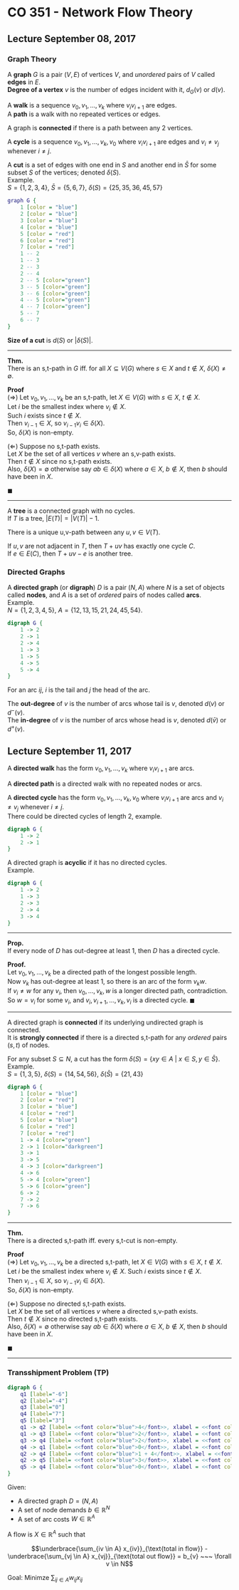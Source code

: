 # CO 351 - Network Flow Theory

## Lecture September 08, 2017

### Graph Theory

A **graph** $G$ is a pair $(V, E)$ of vertices $V$, and _unordered_ pairs of $V$ called **edges** in $E$.  
**Degree of a vertex** $v$ is the number of edges incident with it, $d_{G}(v)$ or $d(v)$.

A **walk** is a sequence $v_{0}, v_{1}, ..., v_{k}$ where $v_{i}v_{i+1}$ are edges.  
A **path** is a walk with no repeated vertices or edges.

A graph is **connected** if there is a path between any 2 vertices.

A **cycle** is a sequence $v_{0}, v_{1}, ..., v_{k}, v_{0}$ where $v_{i}v_{i+1}$ are edges and $v_{i} \neq v_{j}$ whenever $i \neq j$.

A **cut** is a set of edges with one end in $S$ and another end in $\bar{S}$ for some subset $S$ of the vertices; denoted $\delta(S)$.  
Example.  
$S = \{1, 2, 3, 4\}$, $\bar{S} = \{5, 6, 7\}$, $\delta(S) = \{25, 35, 36, 45, 57\}$  

```dot {engine:"neato"}
graph G {
	1 [color = "blue"]
	2 [color = "blue"]
	3 [color = "blue"]
	4 [color = "blue"]
	5 [color = "red"]
	6 [color = "red"]
	7 [color = "red"]
	1 -- 2
	1 -- 3
	2 -- 3
	2 -- 4
	2 -- 5 [color="green"]
	3 -- 5 [color="green"]
	3 -- 6 [color="green"]
	4 -- 5 [color="green"]
	4 -- 7 [color="green"]
	5 -- 7
	6 -- 7
}
```

**Size of a cut** is $d(S)$ or $|\delta(S)|$.

---

**Thm.**  
There is an s,t-path in $G$ iff. for all $X \subseteq V(G)$ where $s \in X$ and $t \not \in X$, $\delta(X) \neq \emptyset$.

**Proof**  
($\Rightarrow$) Let $v_{0}, v_{1}, ..., v_{k}$ be an s,t-path, let $X \in V(G)$ with $s \in X$, $t \not\in X$.  
Let $i$ be the smallest index where $v_{i} \not\in X$.  
Such $i$ exists since $t \not \in X$.  
Then $v_{i - 1} \in X$, so $v_{i-1}v_{i} \in \delta(X)$.  
So, $\delta(X)$ is non-empty.

($\Leftarrow$) Suppose no s,t-path exists.  
Let $X$ be the set of all vertices $v$ where an s,v-path exists.  
Then $t \not\in X$ since no s,t-path exists.  
Also, $\delta(X) = \emptyset$ otherwise say $ab \in \delta(X)$ where $a \in X$, $b \not\in X$, then $b$ should have been in $X$.

$\blacksquare$

---

A **tree** is a connected graph with no cycles.  
If $T$ is a tree, $|E(T)| = |V(T)| - 1$.

There is a unique u,v-path between any $u, v \in V(T)$.

If $u,v$ are not adjacent in $T$, then $T + uv$ has exactly one cycle $C$.  
If $e \in E(C)$, then $T + uv - e$ is another tree.

### Directed Graphs

A **directed graph** (or **digraph**) $D$ is a pair $(N, A)$ where $N$ is a set of objects called **nodes**, and $A$ is a set of _ordered_ pairs of nodes called **arcs**.  
Example.  
$N = \{1, 2, 3, 4, 5\}$, $A = \{12, 13, 15, 21, 24, 45, 54\}$.

```dot {engine:"neato"}
digraph G {
	1 -> 2
	2 -> 1
	2 -> 4
	1 -> 3
	1 -> 5
	4 -> 5
	5 -> 4
}
```

For an arc $ij$, $i$ is the tail and $j$ the head of the arc.

The **out-degree** of $v$ is the number of arcs whose tail is $v$, denoted $d(v)$ or $d^{-}(v)$.  
The **in-degree** of $v$ is the number of arcs whose head is $v$, denoted $d(\bar{v})$ or $d^{+}(v)$.

## Lecture September 11, 2017

A **directed walk** has the form $v_{0}, v_{1}, ..., v_{k}$ where $v_{i}v_{i+1}$ are arcs.

A **directed path** is a directed walk with no repeated nodes or arcs.

A **directed cycle** has the form $v_{0}, v_{1}, ..., v_{k}, v_{0}$ where $v_{i}v_{i+1}$ are arcs and $v_{i} \neq v_{j}$ whenever $i \neq j$.  
There could be directed cycles of length 2, example.

```dot {engine:"neato"}
digraph G {
	1 -> 2
	2 -> 1
}
```

A directed graph is **acyclic** if it has no directed cycles.  
Example.

```dot {engine:"circo"}
digraph G {
	1 -> 2
	1 -> 3
	2 -> 3
	2 -> 4
	3 -> 4
}
```

---

**Prop.**  
If every node of $D$ has out-degree at least 1, then $D$ has a directed cycle.

**Proof.**  
Let $v_{0}, v_{1}, ..., v_{k}$ be a directed path of the longest possible length.  
Now $v_{k}$ has out-degree at least 1, so there is an arc of the form $v_{k}w$.  
If $v_{i} \neq w$ for any $v_{i}$, then $v_{0}, ..., v_{k}, w$ is a longer directed path, contradiction.  
So $w = v_{i}$ for some $v_{i}$, and $v_{i}, v_{i+1}, ..., v_{k}, v_{i}$ is a directed cycle. $\blacksquare$

---

A directed graph is **connected** if its underlying undirected graph is connected.  
It is **strongly connected** if there is a directed s,t-path for any _ordered_ pairs $(s, t)$ of nodes.

For any subset $S \subseteq N$, a cut has the form $\delta(S) = \{ xy \in A~|~x \in S, y \in \bar{S}\}$.  
Example.  
$S = \{1, 3, 5\}$, $\delta(S) = \{14, 54, 56\}$, $\delta(\bar{S}) = \{21, 43\}$

```dot {engine:"neato"}
digraph G {
	1 [color = "blue"]
	2 [color = "red"]
	3 [color = "blue"]
	4 [color = "red"]
	5 [color = "blue"]
	6 [color = "red"]
	7 [color = "red"]
	1 -> 4 [color="green"]
	2 -> 1 [color="darkgreen"]
	3 -> 1
	3 -> 5
	4 -> 3 [color="darkgreen"]
	4 -> 6
	5 -> 4 [color="green"]
	5 -> 6 [color="green"]
	6 -> 2
	7 -> 2
	7 -> 6
}
```

---

**Thm.**  
There is a directed s,t-path iff. every s,t-cut is non-empty.

**Proof**  
($\Rightarrow$) Let $v_{0}, v_{1}, ..., v_{k}$ be a directed s,t-path, let $X \in V(G)$ with $s \in X$, $t \not\in X$.  
Let $i$ be the smallest index where $v_{i} \not\in X$. Such $i$ exists since $t \not \in X$.  
Then $v_{i - 1} \in X$, so $v_{i-1}v_{i} \in \delta(X)$.  
So, $\delta(X)$ is non-empty.

($\Leftarrow$) Suppose no directed s,t-path exists.  
Let $X$ be the set of all vertices $v$ where a directed s,v-path exists.  
Then $t \not\in X$ since no directed s,t-path exists.  
Also, $\delta(X) = \emptyset$ otherwise say $ab \in \delta(X)$ where $a \in X$, $b \not\in X$, then $b$ should have been in $X$.

$\blacksquare$

---

### Transshipment Problem (TP)

```dot {engine:"circo"}
digraph G {
	q1 [label="-6"]
	q2 [label="-4"]
	q3 [label="0"]
	q4 [label="7"]
	q5 [label="3"]
	q1 -> q2 [label= <<font color="blue">4</font>>, xlabel = <<font color="red">100</font>>]
	q1 -> q3 [label= <<font color="blue">2</font>>, xlabel = <<font color="red">50</font>>]
	q3 -> q4 [label= <<font color="blue">2</font>>, xlabel = <<font color="red">42</font>>]
	q4 -> q1 [label= <<font color="blue">0</font>>, xlabel = <<font color="red">7</font>>]
	q2 -> q4 [label= <<font color="blue">1 + 4</font>>, xlabel = <<font color="red">5</font>>]
	q2 -> q5 [label= <<font color="blue">3</font>>, xlabel = <<font color="red">10</font>>]
	q5 -> q4 [label= <<font color="blue">0</font>>, xlabel = <<font color="red">9</font>>]
}
```

Given:

- A directed graph $D = (N, A)$
- A set of node demands $b \in \mathbb{R}^{N}$
- A set of arc costs $W \in \mathbb{R}^{A}$

A flow is $X \in \mathbb{R}^{A}$ such that

```math
\underbrace{\sum_{iv \in A} x_{iv}}_{\text{total in flow}}
- \underbrace{\sum_{vj \in A} x_{vj}}_{\text{total out flow}}
= b_{v} ~~~ \forall v \in N
```

Goal: Minimze $\sum_{ij \in A} w_{ij}x_{ij}$
